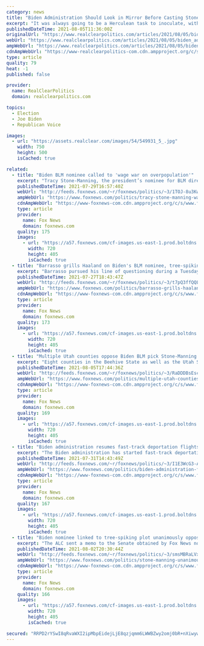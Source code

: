 ```yaml
---
category: news
title: "Biden Administration Should Look in Mirror Before Casting Stones Over Vaccinations"
excerpt: "It was always going to be a Herculean task to inoculate, with an untried vaccine, a multi-ethnic nation of 330 million people across a vast continent -- in"
publishedDateTime: 2021-08-05T11:36:00Z
originalUrl: "https://www.realclearpolitics.com/articles/2021/08/05/biden_administration_should_look_in_mirror_before_casting_stones_over_vaccinations_146196.html#!"
webUrl: "https://www.realclearpolitics.com/articles/2021/08/05/biden_administration_should_look_in_mirror_before_casting_stones_over_vaccinations_146196.html#!"
ampWebUrl: "https://www.realclearpolitics.com/articles/2021/08/05/biden_administration_should_look_in_mirror_before_casting_stones_over_vaccinations_146196.amp.html"
cdnAmpWebUrl: "https://www-realclearpolitics-com.cdn.ampproject.org/c/s/www.realclearpolitics.com/articles/2021/08/05/biden_administration_should_look_in_mirror_before_casting_stones_over_vaccinations_146196.amp.html"
type: article
quality: 79
heat: -1
published: false

provider:
  name: RealClearPolitics
  domain: realclearpolitics.com

topics:
  - Election
  - Joe Biden
  - Republican Voice

images:
  - url: "https://assets.realclear.com/images/54/549931_5_.jpg"
    width: 750
    height: 500
    isCached: true

related:
  - title: "Biden BLM nominee called to 'wage war on overpopulation'"
    excerpt: "Tracy Stone-Manning, the president’s nominee for BLM director, wrote an essay published by the High Country News in February 1991 on how to preserve the grizzly bear population in the US."
    publishedDateTime: 2021-07-29T16:57:40Z
    webUrl: "http://feeds.foxnews.com/~r/foxnews/politics/~3/1TOJ-8u3Kw4/tracy-stone-manning-wage-war-overpopulation"
    ampWebUrl: "https://www.foxnews.com/politics/tracy-stone-manning-wage-war-overpopulation.amp"
    cdnAmpWebUrl: "https://www-foxnews-com.cdn.ampproject.org/c/s/www.foxnews.com/politics/tracy-stone-manning-wage-war-overpopulation.amp"
    type: article
    provider:
      name: Fox News
      domain: foxnews.com
    quality: 175
    images:
      - url: "https://a57.foxnews.com/cf-images.us-east-1.prod.boltdns.net/v1/static/694940094001/345bd750-f595-4b27-94c7-a3e55f0b3d44/b8dd0d8b-c53a-45f3-ab9d-4ef7f5d16684/1280x720/match/720/405/image.jpg?ve=1&tl=1"
        width: 720
        height: 405
        isCached: true
  - title: "Barrasso grills Haaland on Biden's BLM nominee, tree-spiking during hearing"
    excerpt: "Barrasso pursued his line of questioning during a Tuesday committee hearing on the president’s Department of Interior budget request."
    publishedDateTime: 2021-07-27T18:43:47Z
    webUrl: "http://feeds.foxnews.com/~r/foxnews/politics/~3/t7pQ3ffQQLc/barrasso-grills-haaland-stone-manning"
    ampWebUrl: "https://www.foxnews.com/politics/barrasso-grills-haaland-stone-manning.amp"
    cdnAmpWebUrl: "https://www-foxnews-com.cdn.ampproject.org/c/s/www.foxnews.com/politics/barrasso-grills-haaland-stone-manning.amp"
    type: article
    provider:
      name: Fox News
      domain: foxnews.com
    quality: 173
    images:
      - url: "https://a57.foxnews.com/cf-images.us-east-1.prod.boltdns.net/v1/static/694940094001/345bd750-f595-4b27-94c7-a3e55f0b3d44/b8dd0d8b-c53a-45f3-ab9d-4ef7f5d16684/1280x720/match/720/405/image.jpg?ve=1&tl=1"
        width: 720
        height: 405
        isCached: true
  - title: "Multiple Utah counties oppose Biden BLM pick Stone-Manning over eco-terrorism ties"
    excerpt: "Eight counties in the Beehive State as well as the Utah State Association of County Commissions and Councils (USACCC) passed resolutions against Stone-Manning’s nomination to lead the agency that oversees millions of acres of federal land."
    publishedDateTime: 2021-08-05T17:44:36Z
    webUrl: "http://feeds.foxnews.com/~r/foxnews/politics/~3/RaDDDBsEscQ/multiple-utah-counties-oppose-stone-manning"
    ampWebUrl: "https://www.foxnews.com/politics/multiple-utah-counties-oppose-stone-manning.amp"
    cdnAmpWebUrl: "https://www-foxnews-com.cdn.ampproject.org/c/s/www.foxnews.com/politics/multiple-utah-counties-oppose-stone-manning.amp"
    type: article
    provider:
      name: Fox News
      domain: foxnews.com
    quality: 169
    images:
      - url: "https://a57.foxnews.com/cf-images.us-east-1.prod.boltdns.net/v1/static/694940094001/345bd750-f595-4b27-94c7-a3e55f0b3d44/b8dd0d8b-c53a-45f3-ab9d-4ef7f5d16684/1280x720/match/720/405/image.jpg?ve=1&tl=1"
        width: 720
        height: 405
        isCached: true
  - title: "Biden administration resumes fast-track deportation flights for migrants denied asylum"
    excerpt: "The Biden administration has started fast-track deportation flights to Central America for migrants who have been denied asylum in the U.S. after arriving at the southern border."
    publishedDateTime: 2021-07-31T14:43:49Z
    webUrl: "http://feeds.foxnews.com/~r/foxnews/politics/~3/I1E3WcG3-AA/biden-administration-fast-track-deportation-flights-migrants-asylum"
    ampWebUrl: "https://www.foxnews.com/politics/biden-administration-fast-track-deportation-flights-migrants-asylum.amp"
    cdnAmpWebUrl: "https://www-foxnews-com.cdn.ampproject.org/c/s/www.foxnews.com/politics/biden-administration-fast-track-deportation-flights-migrants-asylum.amp"
    type: article
    provider:
      name: Fox News
      domain: foxnews.com
    quality: 167
    images:
      - url: "https://a57.foxnews.com/cf-images.us-east-1.prod.boltdns.net/v1/static/694940094001/bb624828-1e35-42b2-a47d-f61172b46469/dd68958d-11a2-4a3c-a1cc-ca42db5a1bb5/1280x720/match/720/405/image.jpg?ve=1&tl=1"
        width: 720
        height: 405
        isCached: true
  - title: "Biden nominee linked to tree-spiking plot unanimously opposed by American Loggers Council"
    excerpt: "The ALC sent a memo to the Senate obtained by Fox News noting they “do not generally weigh in on the nominees or the confirmation process” but that Tracy Stone-Manning’s nomination to lead the BLM was a different case."
    publishedDateTime: 2021-08-02T20:30:44Z
    webUrl: "http://feeds.foxnews.com/~r/foxnews/politics/~3/smsMBRaLVxY/stone-manning-unanimously-opposed-alc"
    ampWebUrl: "https://www.foxnews.com/politics/stone-manning-unanimously-opposed-alc.amp"
    cdnAmpWebUrl: "https://www-foxnews-com.cdn.ampproject.org/c/s/www.foxnews.com/politics/stone-manning-unanimously-opposed-alc.amp"
    type: article
    provider:
      name: Fox News
      domain: foxnews.com
    quality: 166
    images:
      - url: "https://a57.foxnews.com/cf-images.us-east-1.prod.boltdns.net/v1/static/694940094001/345bd750-f595-4b27-94c7-a3e55f0b3d44/b8dd0d8b-c53a-45f3-ab9d-4ef7f5d16684/1280x720/match/720/405/image.jpg?ve=1&tl=1"
        width: 720
        height: 405
        isCached: true

secured: "RRPD2rYSwI8qRvaWXI2ipMbpEidejLjE8qzjqmm6LWWBZwy2omj0bR+nXiwywYPrQ6kBEspa4VFfjluZ3N3CcWLvloUTvsFHrXWWkcn3wyyj4pDkGxjvBa9nHzMGQCl0WcT2zT74gW+yk2LvQi/QZeGjZaZ1ZJotE2roCx9ZmlGmdmCCOErGLNz+zcTKU4Nh7FnMDGbg03jLsA+oNk2mu/BIK2iqHmrmdEl5XjZQAse5ZopcwEt5mmdRrFzxSHYUbc/OLzVmqIaplO9YBRK885OBu7b1ZCSIVtEe4bx3zadIImEh91l81pZidZXBtYtFx+olVgSRzZ37FoNXLyXWVmaQ5F5c90TXuJRXTXLV5Q8=;ftSJzCs+cl9jwrA32SG2jQ=="
---
```


